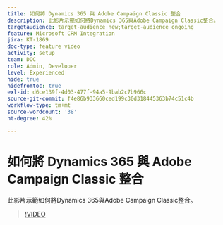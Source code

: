 ```yaml
---
title: 如何將 Dynamics 365 與 Adobe Campaign Classic 整合
description: 此影片示範如何將Dynamics 365與Adobe Campaign Classic整合。
targetaudience: target-audience new;target-audience ongoing
feature: Microsoft CRM Integration
jira: KT-1869
doc-type: feature video
activity: setup
team: DOC
role: Admin, Developer
level: Experienced
hide: true
hidefromtoc: true
exl-id: d6ce139f-4d03-477f-94a5-9bab2c7b966c
source-git-commit: f4e86b933660ced199c30d318445363b74c51c4b
workflow-type: tm+mt
source-wordcount: '38'
ht-degree: 42%

---
```


# 如何將 Dynamics 365 與 Adobe Campaign Classic 整合

此影片示範如何將Dynamics 365與Adobe Campaign Classic整合。

>[!VIDEO](https://video.tv.adobe.com/v/23837?quality=12&learn=on)
